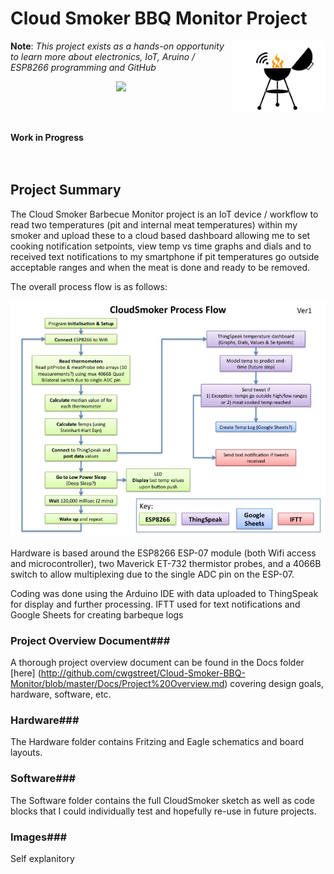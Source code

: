# Cloud Smoker BBQ Monitor Project


<img style="float: right;" src="https://raw.githubusercontent.com/cwgstreet/Cloud-Smoker-BBQ-Monitor/master/Images/CloudSmoker%20Icon%20colour.jpg" width="150"/>


**Note**:  *This project exists as a hands-on opportunity to learn more about electronics, IoT, Aruino / ESP8266 programming and GitHub*

<p align="center">

<img src="http://www.iconsplace.com/icons/preview/yellow/under-construction-256.png" width="150">

<br><br>

<b>Work in Progress</b><br>
<br><br>
 </p>
 


## Project Summary

The Cloud Smoker Barbecue Monitor project is an IoT device / workflow to read two temperatures (pit and internal meat temperatures) within my smoker and upload these to a cloud based dashboard allowing me to set cooking notification setpoints, view temp vs time graphs and dials and to received text notifications to my smartphone if pit temperatures go outside acceptable ranges and when the meat is done and ready to be removed.

The overall process flow is as follows:


<img src="https://raw.githubusercontent.com/cwgstreet/Cloud-Smoker-BBQ-Monitor/master/Images/CloudSmoker%20Process%20Diagram.jpg"> 


Hardware is based around the ESP8266 ESP-07 module (both Wifi access and microcontroller), two Maverick ET-732 thermistor probes, and a 4066B switch to allow multiplexing due to the single ADC pin on the ESP-07.

Coding was done using the Arduino IDE with data uploaded to ThingSpeak for display and further processing.  IFTT used for text notifications and Google Sheets for creating barbeque logs


### Project Overview Document###

A thorough project overview document can be found in the Docs folder [here] (http://github.com/cwgstreet/Cloud-Smoker-BBQ-Monitor/blob/master/Docs/Project%20Overview.md) covering design goals, hardware, software, etc.


### Hardware###

The Hardware folder contains Fritzing and Eagle schematics and board layouts.

### Software###

The Software folder contains the full CloudSmoker sketch as well as code blocks that I could individually test and hopefully re-use in future projects.

### Images###

Self explanitory